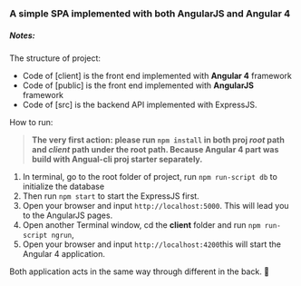 ### A simple SPA implemented with both AngularJS and Angular 4
##### Notes:

The structure of project:
* Code of [client] is the front end implemented with **Angular 4** framework
* Code of [public] is the front end implemented with **AngularJS** framework
* Code of [src] is the backend API implemented with ExpressJS.

How to run:

> **The very first action: please run `npm install` in both proj *root* path and *client* path under the root path. Because Angular 4 part was build with Angual-cli proj starter separately.**

1. In terminal, go to the root folder of project, run `npm run-script db` to initialize the database
2. Then run `npm start` to start the ExpressJS first.
3. Open your browser and input `http://localhost:5000`. This will lead you to the AngularJS pages.
4. Open another Terminal window, cd the **client** folder and run `npm run-script ngrun`, 
5. Open your browser and input `http://localhost:4200`this will start the Angular 4 application.

Both application acts in the same way through different in the back.  :metal: 
